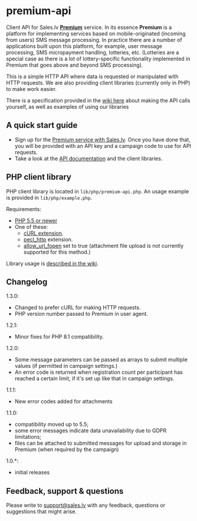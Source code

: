 premium-api
===========

Client API for Sales.lv **[Premium](https://sales.lv/sms/sms-premium/)** service. In its essence **Premium** is a platform for
implementing services based on mobile-originated (incoming from users) SMS message processing. In practice there are a number of applications
built upon this platform, for example, user message processing, SMS micropayment handling, lotteries, etc. (Lotteries are a special case
as there is a lot of lottery-specific functionality implemented in Premium that goes above and beyond SMS processing).

This is a simple HTTP API where data is requested or manipulated with HTTP requests. We are also providing client libraries
(currently only in PHP) to make work easier.

There is a specification provided in the [wiki here](https://github.com/Sales-LV/premium-api/wiki) about making the API calls yourself,
as well as examples of using our libraries

A quick start guide
------------
- Sign up for the [Premium service with Sales.lv](https://sales.lv/sms/sms-premium/). Once you have done that, you will be provided with an API key and a campaign code to use for API requests.
- Take a look at the [API documentation](https://github.com/Sales-LV/premium-api/wiki) and the client libraries.

PHP client library
------------
PHP client library is located in `lib/php/premium-api.php`. An usage example is provided in `lib/php/example.php`.

Requirements:
* [PHP 5.5 or newer](http://www.php.net/)
* One of these:
    * [cURL extension](http://www.php.net/manual/en/book.curl.php).
    * [pecl_http](http://pecl.php.net/package/pecl_http) extension.
    * [allow_url_fopen](http://php.net/manual/en/filesystem.configuration.php) set to true (attachment file upload is not currently supported for this method.)

Library usage is [described in the wiki](https://github.com/Sales-LV/premium-api/wiki/PHP-API-library).

Changelog
------------
1.3.0:
- Changed to prefer cURL for making HTTP requests.
- PHP version number passed to Premium in user agent.

1.2.1:
- Minor fixes for PHP 8.1 compatibility.

1.2.0:
- Some message parameters can be passed as arrays to submit multiple values (if permitted in campaign settings.)
- An error code is returned when registration count per participant has reached a certain limit, if it's set up like that in campaign settings.

1.1.1:
- New error codes added for attachments

1.1.0:
- compatibility moved up to 5.5;
- some error messages indicate data unavailability due to GDPR limitations;
- files can be attached to submitted messages for upload and storage in Premium (when required by the campaign)

1.0.*:
- initial releases

Feedback, support & questions
------------
Please write to support@sales.lv with any feedback, questions or suggestions that might arise.